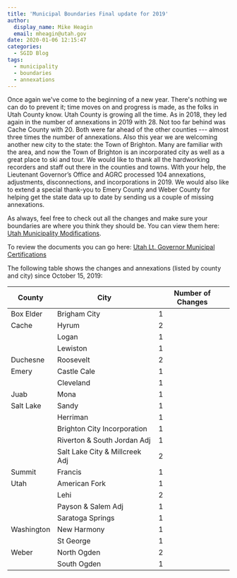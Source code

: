 ```yaml
---
title: 'Municipal Boundaries Final update for 2019'
author:
  display_name: Mike Heagin
  email: mheagin@utah.gov
date: 2020-01-06 12:15:47
categories:
  - SGID Blog
tags:
  - municipality
  - boundaries
  - annexations
---
```


Once again we've come to the beginning of a new year. There's nothing we can do to prevent it; time moves on and progress is made, as the folks in Utah County know. Utah County is growing all the time. As in 2018, they led again in the number of annexations in 2019 with 28. Not too far behind was Cache County with 20. Both were far ahead of the other counties --- almost three times the number of annexations. Also this year we are welcoming another new city to the state: the Town of Brighton. Many are familiar with the area, and now the Town of Brighton is an incorporated city as well as a great place to ski and tour. We would like to thank all the hardworking recorders and staff out there in the counties and towns. With your help, the Lieutenant Governor’s Office and AGRC processed 104 annexations, adjustments, disconnections, and incorporations in 2019. We would also like to extend a special thank-you to Emery County and Weber County for helping get the state data up to date by sending us a couple of missing annexations. 

As always, feel free to check out all the changes and make sure your boundaries are where you think they should be. You can view them here: [Utah Municipality Modifications](https://www.arcgis.com/home/webmap/viewer.html?webmap=c5ab7e0fcd514f1a9db6b8dad55bba63).

To review the documents you can go here: [Utah Lt. Governor Municipal Certifications](https://municert.utah.gov/)

The following table shows the changes and annexations (listed by county and city) since October 15, 2019:

| County | City | Number of Changes |
| --- | --- | --- |
| Box Elder | Brigham City | 1 |
| Cache | Hyrum | 2 |
| | Logan | 1 |
| | Lewiston | 1 |
| Duchesne | Roosevelt | 2 |
| Emery | Castle Cale | 1 |
| | Cleveland | 1 |
| Juab | Mona  | 1 |
| Salt Lake | Sandy | 1 |
| | Herriman | 1 |
| | Brighton City Incorporation | 1 |
| | Riverton & South Jordan Adj | 1 |
| | Salt Lake City & Millcreek Adj | 2 |
| Summit | Francis | 1 |
| Utah | American Fork | 1 |
| | Lehi | 2 |
| | Payson & Salem Adj | 1 |
| | Saratoga Springs  | 1 |
| Washington | New Harmony | 1 |
| | St George  | 1 |
| Weber | North Ogden | 2 |
| | South Ogden  | 1 |
